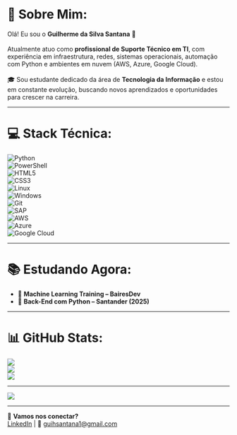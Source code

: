 # 💫 Sobre Mim:
Olá! Eu sou o **Guilherme da Silva Santana** 👋<br><br>
Atualmente atuo como **profissional de Suporte Técnico em TI**, com experiência em infraestrutura, redes, sistemas operacionais, automação com Python e ambientes em nuvem (AWS, Azure, Google Cloud).  
<br>
🎓 Sou estudante dedicado da área de **Tecnologia da Informação** e estou em constante evolução, buscando novos aprendizados e oportunidades para crescer na carreira.

---

# 💻 Stack Técnica:
![Python](https://img.shields.io/badge/python-3670A0?style=for-the-badge&logo=python&logoColor=ffdd54)  
![PowerShell](https://img.shields.io/badge/powershell-5391FE.svg?style=for-the-badge&logo=powershell&logoColor=white)  
![HTML5](https://img.shields.io/badge/html5-%23E34F26.svg?style=for-the-badge&logo=html5&logoColor=white)  
![CSS3](https://img.shields.io/badge/css3-%231572B6.svg?style=for-the-badge&logo=css3&logoColor=white)  
![Linux](https://img.shields.io/badge/Linux-FCC624?style=for-the-badge&logo=linux&logoColor=black)  
![Windows](https://img.shields.io/badge/Windows-0078D6?style=for-the-badge&logo=windows&logoColor=white)  
![Git](https://img.shields.io/badge/git-%23F05033.svg?style=for-the-badge&logo=git&logoColor=white)  
![SAP](https://img.shields.io/badge/SAP-0FAAFF?style=for-the-badge&logo=sap&logoColor=white)  
![AWS](https://img.shields.io/badge/AWS-232F3E?style=for-the-badge&logo=amazon-aws&logoColor=white)  
![Azure](https://img.shields.io/badge/Azure-0078D4?style=for-the-badge&logo=microsoftazure&logoColor=white)  
![Google Cloud](https://img.shields.io/badge/Google%20Cloud-4285F4?style=for-the-badge&logo=googlecloud&logoColor=white)

---

# 📚 Estudando Agora:
- 🧠 **Machine Learning Training – BairesDev**
- 🐍 **Back-End com Python – Santander (2025)**

---

# 📊 GitHub Stats:
![](https://github-readme-stats.vercel.app/api?username=GTioNe&theme=radical&hide_border=false&include_all_commits=true&count_private=true)<br/>
![](https://github-readme-streak-stats.herokuapp.com/?user=GTioNe&theme=radical&hide_border=false)<br/>
![](https://github-readme-stats.vercel.app/api/top-langs/?username=GTioNe&theme=radical&hide_border=false&layout=compact)

---

[![](https://visitcount.itsvg.in/api?id=GTioNe&icon=0&color=6)](https://visitcount.itsvg.in)

---

🔗 **Vamos nos conectar?**  
[LinkedIn](https://www.linkedin.com/in/guilhermesantana) | 📧 guihsantana1@gmail.com
